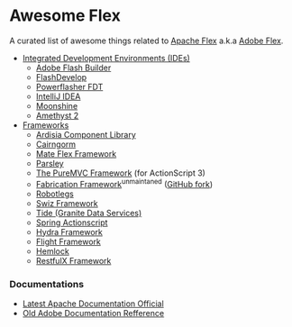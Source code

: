 # Awesome Flex

A curated list of awesome things related to [Apache Flex](http://flex.apache.org/) a.k.a [Adobe Flex](http://www.adobe.com/products/flex.html).

- [Integrated Development Environments (IDEs)](#ides)
	- [Adobe Flash Builder](http://www.adobe.com/sea/products/flash-builder.html)
	- [FlashDevelop](http://www.flashdevelop.org/)
	- [Powerflasher FDT](http://fdt.powerflasher.com/)
	- [IntelliJ IDEA](http://www.jetbrains.com/idea/)
	- [Moonshine](http://moonshine-ide.com/)
	- [Amethyst 2](http://www.sapphiresteel.com/Products/amethyst-ide/article/amethyst-2-product-page.html)
- [Frameworks](#fws)
	- [Ardisia Component Library](http://www.ardisialabs.com/)
	- [Cairngorm](https://sourceforge.net/adobe/cairngorm/home/Home/)
	- [Mate Flex Framework](http://mate.asfusion.com/)
	- [Parsley](http://www.spicefactory.org/parsley/)
	- [The PureMVC Framework](https://github.com/PureMVC/puremvc-as3-multicore-framework) (for ActionScript 3)
	- [Fabrication Framework](https://code.google.com/archive/p/fabrication/)<sup>unmaintaned</sup> ([GitHub fork](https://github.com/rafalszemraj/fabrication))
	- [Robotlegs](http://www.robotlegs.org/)
	- [Swiz Framework](https://github.com/swiz/swiz-framework)
	- [Tide (Granite Data Services)](https://github.com/graniteds/graniteds_archetypes)
	- [Spring Actionscript](https://github.com/spring-projects/spring-actionscript)
	- [Hydra Framework](https://github.com/lukesh/hydraframework_core)
	- [Flight Framework](https://github.com/jacwright/flight-framework)
	- [Hemlock](https://github.com/mintdigital/hemlock)
	- [RestfulX Framework](https://github.com/dima/restfulx_framework)

### Documentations

- [Latest Apache Documentation Official](http://flex.apache.org/asdoc/)
- [Old Adobe Documentation Refference](http://help.adobe.com/en_US/flex/using/index.html)
